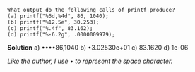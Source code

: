 ```
What output do the following calls of printf produce?
(a) printf("%6d,%4d", 86, 1040); 
(b) printf("%12.5e", 30.253); 
(c) printf("%.4f", 83.162); 
(d) printf("%-6.2g", .0000009979);
```

**Solution**
a) ••••86,1040
b) •3.02530e+01
c) 83.1620
d) 1e-06

*Like the author, I use • to represent the space character.*


